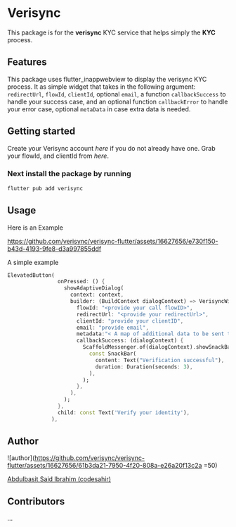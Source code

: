 
# Verisync

This package is for the **verisync** KYC service that helps simply the **KYC** process.

## Features

This package uses flutter_inappwebview to display the verisync KYC process. It as simple widget that takes in the following argument: `redirectUrl`, `flowId`, `clientId`, optional `email`, a function `callbackSuccess` to handle your success case, and an optional function `callbackError` to handle your error case, optional `metaData` in case extra data is needed.

## Getting started

Create your Verisync account *here* if you do not already have one. Grab your flowId, and clientId  from *here*.

### Next install the package by running

```dart
flutter pub add verisync
```

## Usage

Here is an Example

https://github.com/verisync/verisync-flutter/assets/16627656/e730f150-b43d-4193-9fe8-d3a997855ddf

A simple example

```dart
ElevatedButton(
                onPressed: () {
                  showAdaptiveDialog(
                    context: context,
                    builder: (BuildContext dialogContext) => VerisyncWidget(
                      flowId: "<provide your call flowID>",
                      redirectUrl: "<provide your redirectUrl>",
                      clientId: "provide your clientID",
                      email: "provide email",
                      metadata:"< A map of additional data to be sent to the server example(Map<dynamic, dynamic>? metadata)>"
                      callbackSuccess: (dialogContext) {
                        ScaffoldMessenger.of(dialogContext).showSnackBar(
                          const SnackBar(
                            content: Text("Verification successful"),
                            duration: Duration(seconds: 3),
                          ),
                        );
                      },
                    ),
                  );
                },
                child: const Text('Verify your identity'),
              ),
```

## Author
![author](https://github.com/verisync/verisync-flutter/assets/16627656/61b3da21-7950-4f20-808a-e26a20f13c2a =50)

[Abdulbasit Said Ibrahim (codesahir)](https://github.com/AbdulbasitSaid)

## Contributors

...
